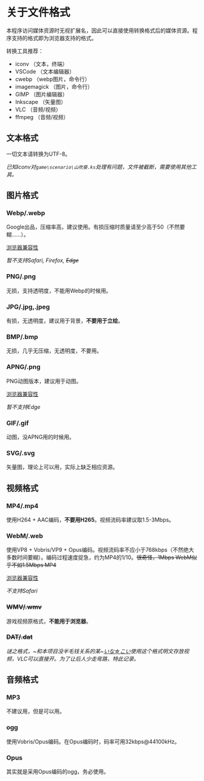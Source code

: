 # 关于文件格式
本程序访问媒体资源时无视扩展名，因此可以直接使用转换格式后的媒体资源。程序支持的格式即为浏览器支持的格式。

转换工具推荐：
- iconv （文本，终端）
- VSCode （文本编辑器）
- cwebp （webp图片，命令行）
- imagemagick （图片，命令行）
- GIMP （图片编辑器）
- Inkscape （矢量图）
- VLC （音频/视频）
- ffmpeg （音频/视频）

## 文本格式
一切文本请转换为UTF-8。

*已知iconv对`game\scenario\山吹葵.ks`处理有问题，文件被截断，需要使用其他工具。*

## 图片格式
### Webp/.webp
Google出品，压缩率高，建议使用。有损压缩时质量请至少高于50（不然要糊……）。

[浏览器兼容性](https://caniuse.com/#feat=webp)

*暂不支持Safari, Firefox, ~~Edge~~*
### PNG/.png
无损，支持透明度，不能用Webp的时候用。
### JPG/.jpg,.jpeg
有损，无透明度，建议用于背景，**不要用于立绘**。
### BMP/.bmp
无损，几乎无压缩，无透明度，不要用。
### APNG/.png
PNG动图版本，建议用于动图。

[浏览器兼容性](https://caniuse.com/#feat=apng)

*暂不支持Edge*
### GIF/.gif
动图，没APNG用的时候用。
### SVG/.svg
矢量图，理论上可以用，实际上缺乏相应资源。

## 视频格式
### MP4/.mp4
使用H264 + AAC编码，**不要用H265**。视频流码率建议取1.5-3Mbps。

### WebM/.web
使用VP8 + Vobris/VP9 + Opus编码。视频流码率不应小于768kbps（不然绝大多数时间要糊）。编码过程速度捉急，约为MP4的1/10。~~很奇怪，1Mbps WebM似乎不如1.5Mbps MP4~~

[浏览器兼容性](https://caniuse.com/#feat=webp)

*不支持Safari*

### ~~WMV/.wmv~~
游戏视频原格式，**不能用于浏览器**。

### ~~DAT/.dat~~
*谜之格式，~和本项目没半毛钱关系的某~[いな☆こい](https://whirlpool.co.jp/inakoi/inakoi_top.htm)使用这个格式明文存放视频，VLC可以直接开。为了让后人少走弯路，特此记录。*

## 音频格式
### MP3
不建议用，但是可以用。
### ogg
使用Vobris/Opus编码。在Opus编码时，码率可用32kbps@44100kHz。
### Opus
其实就是采用Opus编码的ogg，务必使用。